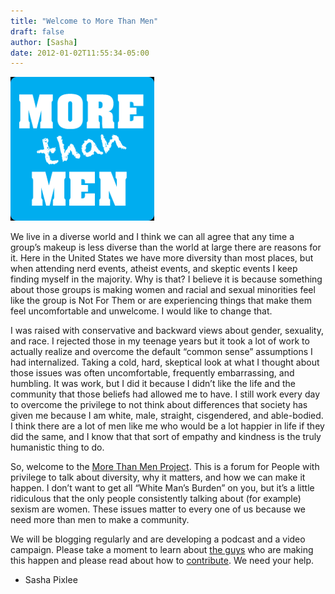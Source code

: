 ```yaml
---
title: "Welcome to More Than Men"
draft: false
author: [Sasha]
date: 2012-01-02T11:55:34-05:00
---
```




![](/uploads/020112_mtm.png)

We live in a diverse world and I think we can all agree that any time a group’s makeup is less diverse than the world at large there are reasons for it. Here in the United States we have more diversity than most places, but when attending nerd events, atheist events, and skeptic events I keep finding myself in the majority. Why is that? I believe it is because something about those groups is making women and racial and sexual minorities feel like the group is Not For Them or are experiencing things that make them feel uncomfortable and unwelcome. I would like to change that.

I was raised with conservative and backward views about gender, sexuality, and race. I rejected those in my teenage years but it took a lot of work to actually realize and overcome the default “common sense” assumptions I had internalized. Taking a cold, hard, skeptical look at what I thought about those issues was often uncomfortable, frequently embarrassing, and humbling. It was work, but I did it because I didn’t like the life and the community that those beliefs had allowed me to have. I still work every day to overcome the privilege to not think about differences that society has given me because I am white, male, straight, cisgendered, and able-bodied. I think there are a lot of men like me who would be a lot happier in life if they did the same, and I know that that sort of empathy and kindness is the truly humanistic thing to do.

So, welcome to the [More Than Men Project](http://www.morethanmen.org/about/). This is a forum for People with privilege to talk about diversity, why it matters, and how we can make it happen. I don’t want to get all “White Man’s Burden” on you, but it’s a little ridiculous that the only people consistently talking about (for example) sexism are women. These issues matter to every one of us because we need more than men to make a community.

We will be blogging regularly and are developing a podcast and a video campaign. Please take a moment to learn about [the guys](http://www.morethanmen.org/theguys/) who are making this happen and please read about how to [contribute](http://www.morethanmen.org/contribute/). We need your help.

- Sasha Pixlee

</div>